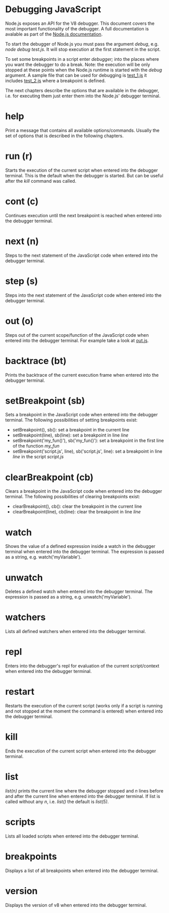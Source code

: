 # Debugging JavaScript

Node.js exposes an API for the V8 debugger. This document covers the most important functionality of the debugger. A full documentation is avalable as part of the [Node.js documentation](https://nodejs.org/api/debugger.html).

To start the debugger of Node.js you must pass the argument _debug_, e.g. _node debug test.js_. It will stop execution at the first statement in the script.

To set some breakpoints in a script enter _debugger;_ into the places where you want the debugger to do a break. Note: the execution will be only stopped at these points when the Node.js runtime is started with the _debug_ argument. A sample file that can be used for debugging is [test_1.js](test_1.js) it includes [test_2.js](test_2.js) where a breakpoint is defined.

The next chapters describe the options that are available in the debugger, i.e. for executing them just enter them into the Node.js' debugger terminal.

# help
Print a message that contains all available options/commands. Usually the set of options that is described in the following chapters.

# run (r)
Starts the execution of the current script when entered into the debugger terminal. This is the default when the debugger is started. But can be useful after the _kill_ command was called.

# cont (c)
Continues execution until the next breakpoint is reached when entered into the debugger terminal.

# next (n)
Steps to the next statement of the JavaScript code when entered into the debugger terminal.

# step (s)
Steps into the next statement of the JavaScript code when entered into the debugger terminal.

# out (o)
Steps out of the current scope/function of the JavaScript code when entered into the debugger terminal. For example take a look at [out.js](out.js).

# backtrace (bt)
Prints the backtrace of the current execution frame when entered into the debugger terminal.

# setBreakpoint (sb)
Sets a breakpoint in the JavaScript code when entered into the debugger terminal. The following possibilities of setting breakpoints exist:
* setBreakpoint(), sb(): set a breakpoint in the current line
* setBreakpoint(line), sb(line): set a breakpoint in line _line_
* setBreakpoint('my&#95;fun()'), sb('my&#95;fun()'): set a breakpoint in the first line of the function _my&#95;fun_
* setBreakpoint('script.js', line), sb('script.js', line): set a breakpoint in line _line_ in the script _script.js_

# clearBreakpoint (cb)
Clears a breakpoint in the JavaScript code when entered into the debugger terminal. The following possibilities of clearing breakpoints exist:
* clearBreakpoint(), cb(): clear the breakpoint in the current line
* clearBreakpoint(line), cb(line): clear the breakpoint in line _line_

# watch
Shows the value of a defined expression inside a watch in the debugger terminal when entered into the debugger terminal. The expression is passed as a string, e.g. watch('myVariable').

# unwatch
Deletes a defined watch when entered into the debugger terminal. The expression is passed as a string, e.g. unwatch('myVariable').

# watchers
Lists all defined watchers when entered into the debugger terminal.
# repl
Enters into the debugger's repl for evaluation of the current script/context when entered into the debugger terminal.

# restart
Restarts the execution of the current script (works only if a script is running and not stopped at the moment the command is entered) when entered into the debugger terminal.

# kill
Ends the execution of the current script when entered into the debugger terminal.

# list
_list(n)_ prints the current line where the debugger stopped and _n_ lines before and after the current line when entered into the debugger terminal. If list is called without any _n_, i.e. _list()_ the default is _list(5)_.

# scripts
Lists all loaded scripts when entered into the debugger terminal.

# breakpoints
Displays a list of all breakpoints when entered into the debugger terminal.

# version
Displays the version of v8 when entered into the debugger terminal.
